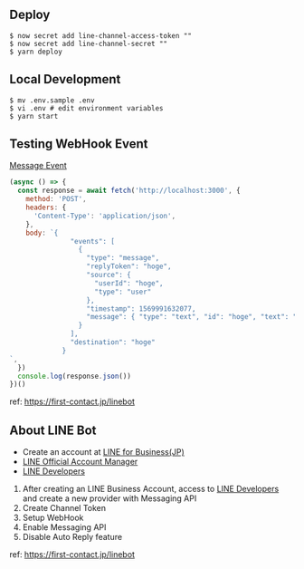 ## Deploy

```
$ now secret add line-channel-access-token ""
$ now secret add line-channel-secret ""
$ yarn deploy
```

## Local Development

```
$ mv .env.sample .env
$ vi .env # edit environment variables
$ yarn start
```

## Testing WebHook Event

[Message Event](https://developers.line.biz/ja/reference/messaging-api/#message-event)

```js
(async () => {
  const response = await fetch('http://localhost:3000', {
    method: 'POST',
    headers: {
      'Content-Type': 'application/json',
    },
    body: `{
               "events": [
                 {
                   "type": "message",
                   "replyToken": "hoge",
                   "source": {
                     "userId": "hoge",
                     "type": "user"
                   },
                   "timestamp": 1569991632077,
                   "message": { "type": "text", "id": "hoge", "text": "Hello World!" }
                 }
               ],
               "destination": "hoge"
             }
`,
  })
  console.log(response.json())
})()
```

ref: https://first-contact.jp/linebot

## About LINE Bot

* Create an account at [LINE for Business(JP)](https://www.linebiz.com/jp/)
* [LINE Official Account Manager](https://manager.line.biz/)
* [LINE Developers](https://developers.line.biz/ja/)

1. After creating an LINE Business Account, access to [LINE Developers](https://developers.line.biz/ja/) and create a new provider with Messaging API
2. Create Channel Token
3. Setup WebHook
4. Enable Messaging API
5. Disable Auto Reply feature

ref: https://first-contact.jp/linebot

